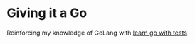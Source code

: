 # Giving it a Go

Reinforcing my knowledge of GoLang with [learn go with tests](https://quii.gitbook.io/learn-go-with-tests/go-fundamentals/install-go)
